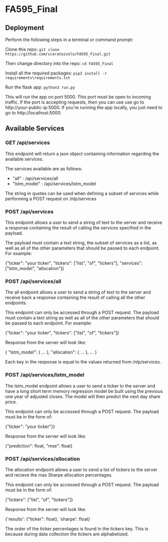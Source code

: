 # FA595_Final

## Deployment

Perform the following steps in a terminal or command prompt:

Clone this repo: ```git clone https://github.com/scaratozzolo/FA595_Final.git```

Then change directory into the repo: ```cd FA595_Final```

Install all the required packages: ```pip3 install -r requirements\requirements.txt```

Run the flask app: ```python3 run.py```

This will run the app on port 5000. This port must be open to incoming traffic. If the port is accepting requests, then you can use use go to http://your-public-ip:5000. If you're running the app locally, you just need to go to http://localhost:5000.

## Available Services

### GET /api/services

This endpoint will return a json object containing information regarding the available services.

The services available are as follows:

 - "all" : /api/services/all
 - "lstm_model" : /api/services/lstm_model

 The string in quotes can be used when defining a subset of services while performing a POST request on /nlp/services

### POST /api/services 

This endpoint allows a user to send a string of text to the server and receive a response containing the result of calling the services specified in the payload.

The payload must contain a text string, the subset of services as a list, as well as all of the other parameters that should be passed to each endpoint.
For example:

{"ticker": "your ticker", "tickers": ["list", "of", "tickers"], "services":["lstm_model", "allocation"]}

### POST /api/services/all

The all endpoint allows a user to send a string of text to the server and receive back a response containing the result of calling all the other endpoints.

This endpoint can only be accessed through a POST request. The payload must contain a text string as well as all of the other parameters that should be passed to each endpoint. For example:

{"ticker": "your ticker", "tickers": ["list", "of", "tickers"]}

Response from the server will look like:

{
  "lstm_model": {
    ...
  }, 
  "allocation": {
    ...
  },
  ...
}

Each key in the response is equal to the values returned from /nlp/services.

### POST /api/services/lstm_model

The lstm_model endpoint allows a user to send a ticker to the server and have a long short term memory regression model be built using the previous one year of adjusted closes. The model will then predict the next day share price.

This endpoint can only be accessed through a POST request. The payload must be in the form of: 

{"ticker": "your ticker"}}

Response from the server will look like:

{"prediction": float, "mse": float}


### POST /api/services/allocation

The allocation endpoint allows a user to send a list of tickers to the server and recieve the max Sharpe allocation percentages.

This endpoint can only be accessed through a POST request. The payload must be in the form of: 

{"tickers": ["list", "of", "tickers"]}

Response from the server will look like:

{'results': {"ticker": float}, 'sharpe': float}

The order of the ticker percentages is found in the tickers key. This is because during data collection the tickers are alphabetized.


